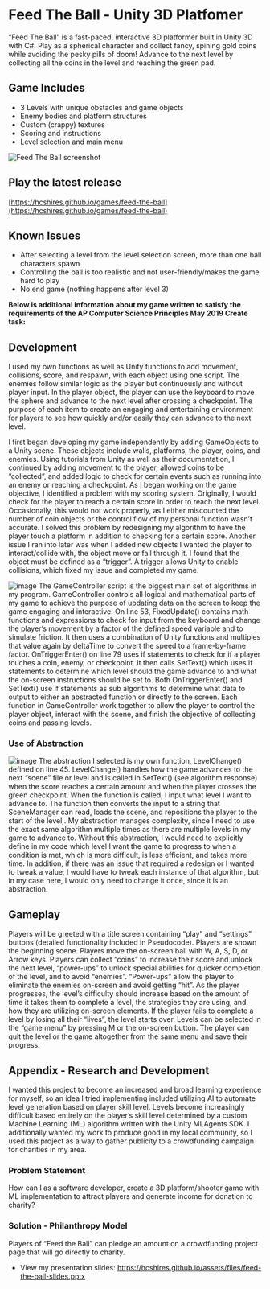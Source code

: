 # Feed The Ball - Unity 3D Platfomer

“Feed The Ball” is a fast-paced, interactive 3D platformer built in Unity 3D with C#. Play as a spherical character and collect fancy, spining gold coins while avoiding the pesky pills of doom! Advance to the next level by collecting all the coins in the level and reaching the green pad.

## Game Includes
- 3 Levels with unique obstacles and game objects
- Enemy bodies and platform structures
- Custom (crappy) textures
- Scoring and instructions
- Level selection and main menu

![Feed The Ball screenshot](https://hcshires.github.io/assets/images/feed-the-ball.jpg)

## Play the latest release
[https://hcshires.github.io/games/feed-the-ball](https://hcshires.github.io/games/feed-the-ball)

## Known Issues
- After selecting a level from the level selection screen, more than one ball characters spawn
- Controlling the ball is too realistic and not user-friendly/makes the game hard to play
- No end game (nothing happens after level 3)

**Below is additional information about my game written to satisfy the requirements of the AP Computer Science Principles May 2019 Create task:**

## Development
I used my own functions as well as Unity functions to add movement, collisions, score, and respawn, with each object using one script. The enemies follow similar logic as the player but continuously and without player input. In the player object, the player can use the keyboard to move the sphere and advance to the next level after crossing a checkpoint. The purpose of each item to create an engaging and entertaining environment for players to see how quickly and/or easily they can advance to the next level.

I first began developing my game independently by adding GameObjects to a Unity scene. These objects include walls, platforms, the player, coins, and enemies. Using tutorials from Unity as well as their documentation, I continued by adding movement to the player, allowed coins to be “collected”, and added logic to check for certain events such as running into an enemy or reaching a checkpoint. As I began working on the game objective, I identified a problem with my scoring system. Originally, I would check for the player to reach a certain score in order to reach the next level. Occasionally, this would not work properly, as I either miscounted the number of coin objects or the control flow of my personal function wasn’t accurate. I solved this problem by redesigning my algorithm to have the player touch a platform in addition to checking for a certain score. Another issue I ran into later was when I added new objects I wanted the player to interact/collide with, the object move or fall through it. I found that the object must be defined as a “trigger”. A trigger allows Unity to enable collisions, which fixed my issue and completed my game.

![image](https://user-images.githubusercontent.com/25646224/148729260-59bfcb49-2ad2-4f06-9ed0-98ccfb3568f2.png)
The GameController script is the biggest main set of algorithms in my program. GameController controls all logical and mathematical parts of my game to achieve the purpose of updating data on the screen to keep the game engaging and interactive. On line 53, FixedUpdate() contains math functions and expressions to check for input from the keyboard and change the player’s movement by a factor of the defined speed variable and to simulate friction. It then uses a combination of Unity functions and multiples that value again by deltaTime to convert the speed to a frame-by-frame factor. OnTriggerEnter() on line 79 uses if statements to check for if a player touches a coin, enemy, or checkpoint. It then calls SetText() which uses if statements to determine which level should the game advance to and what the on-screen instructions should be set to. Both OnTriggerEnter() and SetText() use if statements as sub algorithms to determine what data to output to either an abstracted function or directly to the screen. Each function in GameController work together to allow the player to control the player object, interact with the scene, and finish the objective of collecting coins and passing levels.

### Use of Abstraction
![image](https://user-images.githubusercontent.com/25646224/148729237-cd3b6687-70c4-46b9-a3aa-fac9546fc385.png)
The abstraction I selected is my own function, LevelChange() defined on line 45. LevelChange() handles how the game advances to the next “scene” file or level and is called in SetText() (see algorithm response) when the score reaches a certain amount and when the player crosses the green checkpoint. When the function is called, I input what level I want to advance to. The function then converts the input to a string that SceneManager can read, loads the scene, and repositions the player to the start of the level,. My abstraction manages complexity, since I need to use the exact same algorithm multiple times as there are multiple levels in my game to advance to. Without this abstraction, I would need to explicitly define in my code which level I want the game to progress to when a condition is met, which is more difficult, is less efficient, and takes more time. In addition, if there was an issue that required a redesign or I wanted to tweak a value, I would have to tweak each instance of that algorithm, but in my case here, I would only need to change it once, since it is an abstraction.

## Gameplay
Players will be greeted with a title screen containing “play” and “settings” buttons (detailed functionality included in Pseudocode). Players are shown the beginning scene. Players move the on-screen ball with W, A, S, D, or Arrow keys. Players can collect “coins” to increase their score and unlock the next level, “power-ups” to unlock special abilities for quicker completion of the level, and to avoid “enemies”. “Power-ups” allow the player to eliminate the enemies on-screen and avoid getting “hit”. As the player progresses, the level’s difficulty should increase based on the amount of time it takes them to complete a level, the strategies they are using, and how they are utilizing on-screen elements. If the player fails to complete a level by losing all their “lives”, the level starts over. Levels can be selected in the “game menu” by pressing M or the on-screen button. The player can quit the level or the game altogether from the same menu and save their progress.

## Appendix - Research and Development

I wanted this project to become an increased and broad learning experience for myself, so an idea I tried implementing included utilizing AI to automate level generation based on player skill level. Levels become increasingly difficult based entirely on the player’s skill level determined by a custom Machine Learning (ML) algorithm written with the Unity MLAgents SDK. I additionally wanted my work to produce good in my local community, so I used this project as a way to gather publicity to a crowdfunding campaign for charities in my area.

### Problem Statement
How can I as a software developer, create a 3D platform/shooter game with ML implementation to attract players and generate income for donation to charity?

### Solution - Philanthropy Model
Players of “Feed the Ball” can pledge an amount on a crowdfunding project page that will go directly to charity.

- View my presentation slides: https://hcshires.github.io/assets/files/feed-the-ball-slides.pptx
